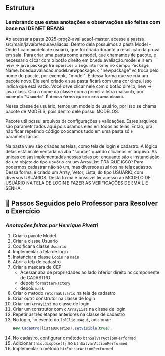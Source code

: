 ## Estrutura ##

### Lembrando que estas anotações e observações são feitas com base na IDE NET BEANS ###

Ao acessar a pasta 2025-prog2-avaliacao1-master, acesse a pastsa src/main/java/br/edu/avaliacao.
Dentro dela possuimos a pasta Model - Onde fica o modelo de usuário, que foi criada durante a resolução da prova em sala.
Para criar uma pasta como a model, que chamamos de pacote, é necessario clicar com o botão direito em br.edu.avaliação.model e ir em new -> java package
Irá aparecer o seguinte nome no campo Package Name: br.edu.avaliacao.model.newpackage. o "newpackage" vc troca pelo nome do pacote, por exemplo, "model". É dessa forma que se cria um pacote novo. Ele será criado e sua pasta ficará com uma cor cinza. Isso indica que está vazio. Você deve clicar nele com o botão direito, new -> java class. 
Cria a nome da classe com a primeira letra maísculo, por exemplo "Usuario". É dessa forma que se cria uma classe.

Nessa classe de usuário, temos um modelo de usuário, por isso se chama pacote de MODELS, pois dentro dele possui MODELOS.

Pacote util possui arquivos de configurações e validações. Esses arquivos são parametrizados aqui pois usamos eles em todos as telas. Então, pra não ficar repetindo código
colocamos tudo em uma pasta só e parametrizamos.

Na pasta view são criadas as telas, como tela de login e cadastro. A lógica delas está implementada na aba "source" quando clicamos no arquivo. As unicas coisas implementadas nessas telas por enquanto são a instanciação de um objeto do tipo usuário em um ArrayList. PRA QUE ISSO? Para podermos cadastrar não só um, mas diversos usuários na tela cadastro. Dessa forma, é criado um Array, Vetor, Lista, do tipo USUÁRIO, com diversos USUÁRIOS. Desta forma é possivel ter acesso ao MODELO DE USUÁRIO NA TELA DE LOGIN E FAZER AS VERIFICAÇÕES DE EMAIL E SENHA.



## 📘 Passos Seguidos pelo Professor para Resolver o Exercício
### *Anotações feitas por Henrique Pivetti* ###

1. Criar o pacote Model
2. Criar a classe Usuario
3. Codificar a classe `Usuario`
4. Implementar a tela de login
5. Instanciar a classe `Login` na `main`
6. Abrir a tela de cadastro
7. Criar a máscara de CEP:
   - Acessar aba de propriedades ao lado inferior direito no componente de CADASTRO
   - depois `formatterFactory`
   - depois `mask`
8. Criar o método `retornaUsuario` na tela de cadastro
9. Criar outro construtor na classe de login
10. Criar um `ArrayList` na classe de login
11. Criar um construtor com o `ArrayList` na classe de login
12. Repetir as três etapas anteriores na classe de cadastro
13. No login, no evento do `lblCliqueAqui`, adicionar:
    ```java
    new Cadastro(listaUsuarios).setVisible(true);
    ```
14. No cadastro, configurar o método `btnSalvarActionPerformed`
15. Adicionar `this.dispose();` no `btnSalvarActionPerformed`
16. Implementar o método `btnEntrarActionPerformed`
